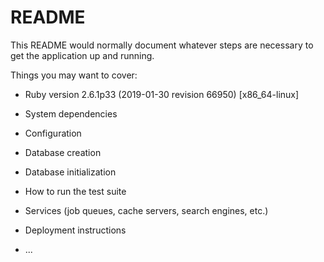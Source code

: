 # README

This README would normally document whatever steps are necessary to get the
application up and running.

Things you may want to cover:

* Ruby version 2.6.1p33 (2019-01-30 revision 66950) [x86_64-linux]

* System dependencies

* Configuration

* Database creation

* Database initialization

* How to run the test suite

* Services (job queues, cache servers, search engines, etc.)

* Deployment instructions

* ...
